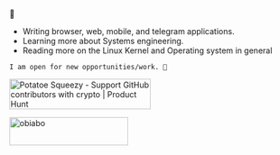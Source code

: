 
🍌
- Writing browser, web, mobile, and telegram applications.
- Learning more about Systems engineering.
- Reading more on the Linux Kernel and Operating system in general 


``` I am open for new opportunities/work. 💼 ```

<a href="https://www.potatoesqueezy.xyz/profile?user=yhoungdev" target="_blank" rel="noopener noreferrer">
        <img 
          src="https://coffee-major-wallaby-86.mypinata.cloud/ipfs/bafkreiaskbvndui55ycmqdu6ui6arfkhxmqgjvjcaw26myp4y76mmqtbyi" 
          width="350" 
          height="54" 
          style="width: 250px; height: 54px;" 
          alt="Potatoe Squeezy - Support GitHub contributors with crypto | Product Hunt" 
        />
      </a>
<br/>

<p><a href="https://www.buymeacoffee.com/obiabo"> <img align="left" src="https://cdn.buymeacoffee.com/buttons/v2/default-yellow.png" height="50" width="210" alt="obiabo" /></a></p><br><br>



